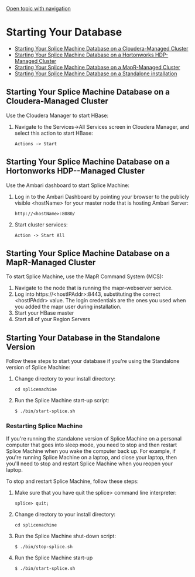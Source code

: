 [Open topic with navigation](../../index.html#OnPremise/Administrators/StartingDatabase.html)

Starting Your Database
======================

-   [Starting Your Splice Machine Database on a Cloudera-Managed Cluster](#StartDBCloudera)
-   [Starting Your Splice Machine Database on a Hortonworks HDP-Managed Cluster](#StartDBHDP)
-   [Starting Your Splice Machine Database on a MapR-Managed Cluster](#StartDBMapR)
-   [Starting Your Splice Machine Database on a Standalone installation](#StartDbStandalone)

[]()[]()Starting Your Splice Machine Database on a Cloudera-Managed Cluster
---------------------------------------------------------------------------

Use the Cloudera Manager to start HBase:

1.  Navigate to the <span class="ItalicFont">Services-&gt;All Services</span> screen in <span class="ItalicFont">Cloudera Manager</span>, and select this action to start <span class="ItalicFont">HBase</span>:

    ``` AppCommand
    Actions -> Start
    ```

[]()[]()Starting Your Splice Machine Database on a Hortonworks HDP--Managed Cluster
-----------------------------------------------------------------------------------

Use the Ambari dashboard to start Splice Machine:

1.  Log in to the Ambari Dashboard by pointing your browser to the publicly visible <span class="HighlightedCode">&lt;hostName&gt;</span> for your master node that is hosting Ambari Server:

    ``` ShellCommand
    http://<hostName>:8080/
    ```

2.  Start cluster services:

    ``` AppCommand
    Action -> Start All
    ```

[]()[]()Starting Your Splice Machine Database on a MapR-Managed Cluster
-----------------------------------------------------------------------

To start Splice Machine, use the MapR Command System (MCS):

1.  Navigate to the node that is running the <span class="CodeFont">mapr-webserver</span> service.
2.  Log into <span class="CodeFont">https://<span class="HighlightedCode">&lt;hostIPAddr&gt;</span>:8443</span>, substituting the correct <span class="HighlightedCode">&lt;hostIPAddr&gt;</span> value. The login credentials are the ones you used when you added the <span class="CodeFont">mapr</span> user during installation.
3.  Start your HBase master
4.  Start all of your Region Servers

[]()Starting Your Database in the Standalone Version[]()
--------------------------------------------------------

Follow these steps to start your database if you're using the Standalone version of Splice Machine:

1.  Change directory to your install directory:

    ``` ShellCommand
    cd splicemachine
    ```

2.  Run the Splice Machine start-up script:

    ``` ShellCommand
    $ ./bin/start-splice.sh
    ```

### Restarting Splice Machine

If you're running the standalone version of Splice Machine on a personal computer that goes into sleep mode, you need to stop and then restart Splice Machine when you wake the computer back up. For example, if you're running Splice Machine on a laptop, and close your laptop, then you'll need to stop and restart Splice Machine when you reopen your laptop.

To stop and restart Splice Machine, follow these steps:

1.  Make sure that you have quit the <span class="AppCommand">splice&gt;</span> command line interpreter:

    ``` AppCommand
    splice> quit;
    ```

2.  Change directory to your install directory:

    ``` ShellCommand
    cd splicemachine
    ```

3.  Run the Splice Machine shut-down script:

    ``` ShellCommand
    $ ./bin/stop-splice.sh
    ```

4.  Run the Splice Machine start-up

    ``` ShellCommand
    $ ./bin/start-splice.sh
    ```

 


